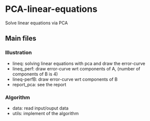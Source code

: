 # PCA-linear-equations
Solve linear equations via PCA


## Main files

### Illustration
- lineq: solving linear equations with pca and draw the error-curve
- lineq_perf: draw error-curve wrt components of A, (number of components of B is 4)
- lineq-perfB: draw error-curve wrt components of B
- report_pca: see the report

### Algorithm
- data: read input/ouput data
- utils: implement of the algorithm
